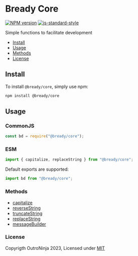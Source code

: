 # Bready Core
[![NPM version](https://img.shields.io/npm/v/avvio.svg?style=flat)](https://www.npmjs.com/package/@bready/core)
[![js-standard-style](https://img.shields.io/badge/code%20style-standard-brightgreen.svg?style=flat)](https://standardjs.com/)

Simple functions to facilitate development

* [Install](#install)
* [Usage](#usage)
* [Methods](#methods)
* [License](#license)

<a name="install"></a>
## Install
To install `@bready/core`, simply use npm:
```bash
npm install @bready/core
```

<a name="usage"></a>
## Usage
### CommonJS
```js
const bd = require("@bready/core");
```

### ESM
```js
import { capitalize, replaceString } from "@bready/core";
```

Default exports are supported:
```js
import bd from "@bready/core";
```

<a name="methods"></a>
### Methods
- [capitalize](https://github.com/OutroNinja/Bready/blob/main/packages/core/docs/capitalize.md)
- [reverseString](https://github.com/OutroNinja/Bready/blob/main/packages/core/docs/reversestring.md)
- [truncateString](https://github.com/OutroNinja/Bready/blob/main/packages/core/docs/truncatestring.md)
- [replaceString](https://github.com/OutroNinja/Bready/blob/main/packages/core/docs/replacestring.md)
- [messageBuilder](https://github.com/OutroNinja/Bready/blob/main/packages/core/docs/messagebuilder.md)

<a name="license"></a>
### License
Copyrigth OutroNinja 2023, Licensed under [MIT](https://github.com/OutroNinja/Bready/blob/main/LICENSE)